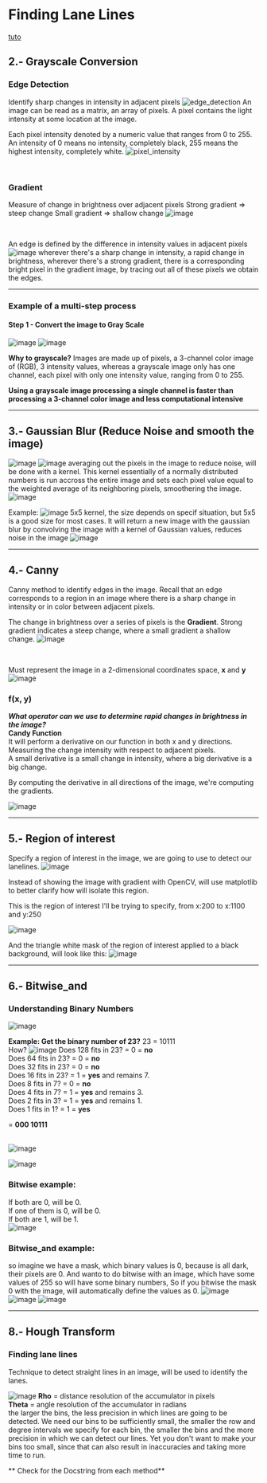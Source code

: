 # Finding Lane Lines
[tuto](https://www.youtube.com/watch?v=eLTLtUVuuy4&list=PLi5obeKYpstlktQQyLjV4gda0O-zfBcT2&index=15&t=1108s)
## 2.- Grayscale Conversion
### Edge Detection
Identify sharp changes in intensity in adjacent pixels
![edge_detection](/computer-vision/static/MD/edge_detection.png)
An image can be read as a matrix, an array of pixels.
A pixel contains the light intensity at some location at the image.

Each pixel intensity denoted by a numeric value that ranges from 0 to 255.
An intensity of 0 means no intensity, completely black,
255 means the highest intensity, completely white.
![pixel_intensity](/computer-vision/static/MD/pixel_intensity.png)

<br>

### Gradient
Measure of change in brightness over adjacent pixels
Strong gradient => steep change
Small gradient => shallow change
![image](/computer-vision/static/MD/gradient.png)

<br>

An edge is defined by the difference in intensity values in adjacent pixels 
![image](/computer-vision/static/MD/original-to-gradient.png)
wherever there's a sharp change in intensity, a rapid change in brightness, wherever there's a strong gradient, there is a corresponding bright pixel in the gradient image, by tracing out all of these pixels we obtain the edges.

---

### Example of a multi-step process
#### Step 1 - Convert the image to Gray Scale
![image](/computer-vision/static/test_lane_02.png)
![image](/computer-vision/static/MD/original-to-gray-scale.png)

**Why to grayscale?**
Images are made up of pixels, a 3-channel color image of (RGB), 3 intensity values, whereas a grayscale image only has one channel, each pixel with only one intensity value, ranging from 0 to 255.

**Using a grayscale image processing a single channel is faster than processing a 3-channel color image and less computational intensive**

---
## 3.- Gaussian Blur (Reduce Noise and smooth the image)
![image](/computer-vision/static/MD/gaussian-example.png)
![image](/computer-vision/static/MD/grayscale-image-pixels.png)
averaging out the pixels in the image to reduce noise, will be done with a kernel.
This kernel essentially of a normally distributed numbers is run accross the entire image and sets each pixel value equal to the weighted average of its neighboring pixels, smoothering the image.
![image](/computer-vision/static/MD/kernel.png)

Example:
![image](/computer-vision/static/MD/gaussian-kernel.png)
5x5 kernel, the size depends on specif situation, but 5x5 is a good size for most cases.
It will return a new image with the gaussian blur by convolving the image with a kernel of Gaussian values, reduces noise in the image
![image](/computer-vision/static/MD/gaussian-kernel-02.png)

---

## 4.- Canny
Canny method to identify edges in the image.
Recall that an edge corresponds to a region in an image where there is a sharp change in intensity or in color between adjacent pixels.

The change in brightness over a series of pixels is the **Gradient**.
Strong gradient indicates a steep change, where a small gradient a shallow change. 
![image](/computer-vision/static/MD/gradient-change.png)

<br>

Must represent the image in a 2-dimensional coordinates space, **x** and **y**
![image](/computer-vision/static/MD/x%20and%20y%20in%20gradient.png)

### f(x, y)
___What operator can we use to determine rapid changes in brightness in the image?___
<br>
**Candy Function**
<br>
It will perform a derivative on our function in both x and y directions.
Measuring the change intensity with respect to adjacent pixels. <br>
A small derivative is a small change in intensity, where a big derivative is a big change. <br>

By computing the derivative in all directions of the image, we're computing the gradients.

![image](/computer-vision/static/MD/canny_function_example.png)

---

## 5.-  Region of interest
Specify a region of interest in the image, we are going to use to detect our lanelines.
![image](/computer-vision/static/MD/region_of_interest.png)

Instead of showing the image with gradient with OpenCV, will use matplotlib to better clarify how will isolate this region.

This is the region of interest I'll be trying to specify, from x:200 to x:1100 and y:250

![image](/computer-vision/static/MD/region_to_draw.png)

And the triangle white mask of the region of interest applied to a black background, will look like this:
![image](/computer-vision/static/MD/triangle_white_mask.png)

---

## 6.- Bitwise_and
### Understanding Binary Numbers
![image](/computer-vision/static/MD/binary_numbers_and_equivalents.png)

**Example: Get the binary number of 23?**
23 = 10111 <br>
How?
![image](/computer-vision/static/MD/23_to_binary.png)
Does 128 fits in 23? = 0 = **no** <br>
Does 64 fits in 23? = 0 = **no** <br>
Does 32 fits in 23? = 0 = **no** <br>
Does 16 fits in 23? = 1 = **yes** and remains 7. <br>
Does 8 fits in 7? = 0 = **no**<br>
Does 4 fits in 7? = 1 = **yes** and remains 3. <br>
Does 2 fits in 3? = 1 = **yes** and remains 1. <br>
Does 1 fits in 1? = 1 = **yes** <br>

= **000 10111**
<br><br>

![image](/computer-vision/static/MD/0_and_255_in_region_of_interest.png)

![image](/computer-vision/static/MD/255_to_binary.png)

### Bitwise example:
If both are 0, will be 0. <br>
If one of them is 0, will be 0. <br>
If both are 1, will be 1. <br>
![image](/computer-vision/static/MD/bitwise_example.png)

### Bitwise_and example:
so imagine we have a mask, which binary values is 0, because is all dark, their pixels are 0.
And wanto to do bitwise with an image, which have some values of 255 so will have some binary numbers,
So if you bitwise the mask 0 with the image, will automatically define the values as 0.
![image](/computer-vision/static/MD/bitwise_and.png)
![image](/computer-vision/static/MD/bitwise_and_0.png)
![image](/computer-vision/static/MD/bitwise_and_1.png)

---

## 8.- Hough Transform
### Finding lane lines 
Technique to detect straight lines in an image, will be used to identify the lanes.

![image](/computer-vision/static/MD/rho_and_theta.png)
**Rho** = distance resolution of the accumulator in pixels<br>
**Theta** = angle resolution of the accumulator in radians
<br>
the larger the bins, the less precision in which lines are going to 
be detected.
We need our bins to be sufficiently small, the smaller the row and degree
intervals we specify for each bin, the smaller the bins and the more precision in which we can detect our lines.
Yet you don't want to make your bins too small, since that can also result in inaccuracies and taking more time to run.

** Check for the Docstring from each method**